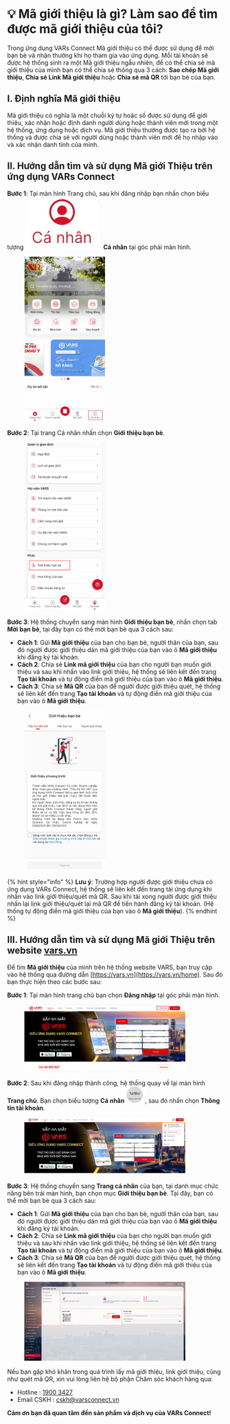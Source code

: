 # 💡 Mã giới thiệu là gì? Làm sao để tìm được mã giới thiệu của tôi?

Trong ứng dụng VARs Connect Mã giới thiệu có thể được sử dụng để mời bạn bè và nhận thưởng khi họ tham gia vào ứng dụng. Mỗi tài khoản sẽ được hệ thống sinh ra một Mã giới thiệu ngẫu nhiên, để có thể chia sẻ mã giới thiệu của mình bạn có thể chia sẻ thông qua 3 cách: **Sao chép Mã giới thiệu**, **Chia sẻ Link Mã giới thiệu** hoặc **Chia sẻ mã QR** tới bạn bè của bạn.

## I. Định nghĩa Mã giới thiệu

Mã giới thiệu có nghĩa là một chuỗi ký tự hoặc số được sử dụng để giới thiệu, xác nhận hoặc định danh người dùng hoặc thành viên mới trong một hệ thống, ứng dụng hoặc dịch vụ. Mã giới thiệu thường được tạo ra bởi hệ thống và được chia sẻ với người dùng hoặc thành viên mới để họ nhập vào và xác nhận danh tính của mình.

## II. Hướng dẫn tìm và sử dụng Mã giới Thiệu trên ứng dụng VARs Connect

**Bước 1**: Tại màn hình Trang chủ, sau khi đăng nhập bạn nhấn chọn biểu tượng <img src="../.gitbook/assets/image (442).png" alt="" data-size="line"> **Cá nhân** tại góc phải màn hình.

<figure><img src="../.gitbook/assets/image (136).png" alt="" width="188"><figcaption></figcaption></figure>

**Bước 2**: Tại trang Cá nhân nhấn chọn **Giới thiệu bạn bè**.

<figure><img src="../.gitbook/assets/image (1075).png" alt="" width="188"><figcaption></figcaption></figure>

**Bước 3**: Hệ thống chuyển sang màn hình **Giới thiệu bạn bè**, nhấn chọn tab **Mời bạn bè**, tại đây bạn có thể mời bạn bè qua 3 cách sau:

* **Cách 1**: Gửi **Mã giới thiệu** của bạn cho bạn bè, người thân của bạn, sau đó người được giới thiệu dán mã giới thiệu của bạn vào ô **Mã giới thiệu** khi đăng ký tài khoản.
* **Cách 2**: Chia sẻ **Link mã giới thiệu** của bạn cho người bạn muốn giới thiệu và sau khi nhấn vào link giới thiệu, hệ thống sẽ liên kết đến trang **Tạo tài khoản** và tự động điền mã giới thiệu của bạn vào ô **Mã giới thiệu**.
* **Cách 3**: Chia sẻ **Mã QR** của bạn để người được giới thiệu quét, hệ thống sẽ liên kết đến trang **Tạo tài khoản** và tự động điền mã giới thiệu của bạn vào ô **Mã giới thiệu**.

<figure><img src="../.gitbook/assets/image (1087).png" alt="" width="188"><figcaption></figcaption></figure>

{% hint style="info" %}
**Lưu ý**: Trường hợp người được giới thiệu chưa có ứng dụng VARs Connect, hệ thống sẽ liên kết đến trang tải ứng dụng khi nhấn vào link giới thiệu/quét mã QR. Sau khi tải xong người được giới thiệu nhấn lại link giới thiệu/quét lại mã QR để tiến hành đăng ký tài khoản. (Hệ thống tự động điền mã giới thiệu của bạn vào ô **Mã giới thiệu**).
{% endhint %}

## III. Hướng dẫn tìm và sử dụng Mã giới Thiệu trên website [vars.vn](https://vars.vn/home)

Để tìm **Mã giới thiệu** của mình trên hệ thống website VARS, bạn truy cập vào hệ thống qua đường dẫn [https://vars.vn](https://vars.vn/home). Sau đó bạn thực hiện theo các bước sau:

**Bước 1**: Tại màn hình trang chủ bạn chọn **Đăng nhập** tại góc phải màn hình.

<figure><img src="../.gitbook/assets/image (217).png" alt="" width="375"><figcaption></figcaption></figure>

**Bước 2**: Sau khi đăng nhập thành công, hệ thống quay về lại màn hình **Trang chủ**. Bạn chọn biểu tượng **Cá nhân**<img src="../.gitbook/assets/image (358).png" alt="" data-size="line">, sau đó nhấn chọn **Thông tin tài khoản**.

<figure><img src="../.gitbook/assets/image (354).png" alt="" width="375"><figcaption></figcaption></figure>

**Bước 3**: Hệ thống chuyển sang **Trang cá nhân** của bạn, tại danh mục chức năng bên trái màn hình, bạn chọn mục **Giới thiệu bạn bè**. Tại đây, bạn có thể mời bạn bè qua 3 cách sau:

* **Cách 1**: Gửi **Mã giới thiệu** của bạn cho bạn bè, người thân của bạn, sau đó người được giới thiệu dán mã giới thiệu của bạn vào ô **Mã giới thiệu** khi đăng ký tài khoản.
* **Cách 2**: Chia sẻ **Link mã giới thiệu** của bạn cho người bạn muốn giới thiệu và sau khi nhấn vào link giới thiệu, hệ thống sẽ liên kết đến trang **Tạo tài khoản** và tự động điền mã giới thiệu của bạn vào ô **Mã giới thiệu**.
* **Cách 3**: Chia sẻ **Mã QR** của bạn để người được giới thiệu quét, hệ thống sẽ liên kết đến trang **Tạo tài khoản** và tự động điền mã giới thiệu của bạn vào ô **Mã giới thiệu**.

<figure><img src="../.gitbook/assets/image (207).png" alt="" width="375"><figcaption></figcaption></figure>

Nếu bạn gặp khó khăn trong quá trình lấy mã giới thiệu, link giới thiệu, cũng như quét mã QR, xin vui lòng liên hệ bộ phận Chăm sóc khách hàng qua:

* Hotline         : [1900 3427](tel:19003427)
* Email CSKH : [cskh@varsconnect.vn](mailto:cskh@varsconnect.vn)

&#x20;                         **Cảm ơn bạn đã quan tâm đến sản phẩm và dịch vụ của VARs Connect!**
